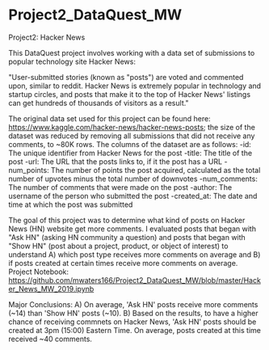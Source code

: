 # Project2_DataQuest_MW
Project2: Hacker News

This DataQuest project involves working with a data set of submissions to popular technology site Hacker News:

"User-submitted stories (known as "posts") are voted and commented upon, similar to reddit. Hacker News is extremely popular in technology and startup circles, and posts that make it to the top of Hacker News' listings can get hundreds of thousands of visitors as a result."

The original data set used for this project can be found here: https://www.kaggle.com/hacker-news/hacker-news-posts; the size of the dataset was reduced by removing all submissions that did not receive any comments, to ~80K rows. The columns of the dataset are as follows:
    -id: The unique identifier from Hacker News for the post
    -title: The title of the post
    -url: The URL that the posts links to, if it the post has a URL
    -num_points: The number of points the post acquired, calculated as the total number of upvotes minus the total number of downvotes
    -num_comments: The number of comments that were made on the post
    -author: The username of the person who submitted the post
    -created_at: The date and time at which the post was submitted

The goal of this project was to determine what kind of posts on Hacker News (HN) website get more comments. I evaluated posts that began with "Ask HN" (asking HN community a question) and posts that began with "Show HN" (post about a project, product, or object of interest) to understand A) which post type receives more comments on average and B) if posts created at certain times receive more comments on average. Project Notebook: https://github.com/mwaters166/Project2_DataQuest_MW/blob/master/Hacker_News_MW_2019.ipynb

Major Conclusions: A) On average, 'Ask HN' posts receive more comments (~14) than 'Show HN' posts (~10). B) Based on the results, to have a higher chance of receiving commnets on Hacker News, 'Ask HN' posts should be created at 3pm (15:00) Eastern Time. On average, posts created at this time received ~40 comments. 
